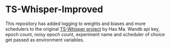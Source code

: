 # TS-Whisper-Improved
This repository has added logging to weights and biases and more schedulers to the original [TS-Whisper project](https://github.com/Aisaka0v0/TS-Whisper/tree/master) by Hao Ma.
Wandb api key, epoch count, noisy epoch count, experiment name and scheduler of choice get passed as environment variables.
